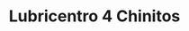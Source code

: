 ---
title: "Lubricentro 4 Chinitos"
url: /chorrillos/lubricentro-4-chinitos/
shop: reparación de automóviles
---